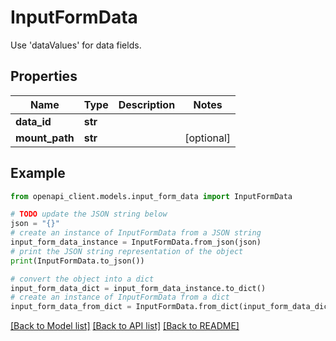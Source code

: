 # InputFormData

Use 'dataValues' for data fields.

## Properties

Name | Type | Description | Notes
------------ | ------------- | ------------- | -------------
**data_id** | **str** |  | 
**mount_path** | **str** |  | [optional] 

## Example

```python
from openapi_client.models.input_form_data import InputFormData

# TODO update the JSON string below
json = "{}"
# create an instance of InputFormData from a JSON string
input_form_data_instance = InputFormData.from_json(json)
# print the JSON string representation of the object
print(InputFormData.to_json())

# convert the object into a dict
input_form_data_dict = input_form_data_instance.to_dict()
# create an instance of InputFormData from a dict
input_form_data_from_dict = InputFormData.from_dict(input_form_data_dict)
```
[[Back to Model list]](../README.md#documentation-for-models) [[Back to API list]](../README.md#documentation-for-api-endpoints) [[Back to README]](../README.md)


